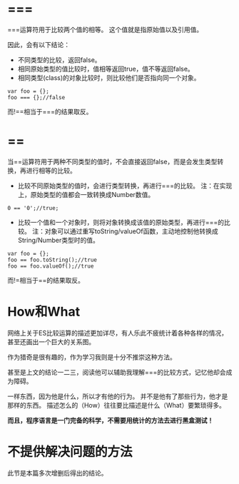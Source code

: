 # ===

===运算符用于比较两个值的相等。
这个值就是指原始值以及引用值。

因此，会有以下结论：

* 不同类型的比较，返回false。
* 相同原始类型的值比较时，值相等返回true，值不等返回false。
* 相同类型(class)的对象比较时，则比较他们是否指向同一个对象。

~~~
var foo = {};
foo === {};//false
~~~

而!==相当于===的结果取反。

# ==

当==运算符用于两种不同类型的值时，不会直接返回false，而是会发生类型转换，再进行相等的比较。

* 比较不同原始类型的值时，会进行类型转换，再进行===的比较。
注：在实现上，原始类型的值都会一致转换成Number数值。

~~~
0 == '0';//true;
~~~

* 比较一个值和一个对象时，则将对象转换成该值的原始类型，再进行===的比较。
注：对象可以通过重写toString/valueOf函数，主动地控制他转换成String/Number类型时的值。

~~~
var foo = {};
foo == foo.toString();//true
foo == foo.valueOf();//true
~~~

而!=相当于==的结果取反。

# How和What

网络上关于ES比较运算的描述更加详尽，有人乐此不疲统计着各种各样的情况，甚至还画出一个巨大的关系图。

作为猎奇是很有趣的，作为学习我则是十分不推崇这种方法。

甚至是上文的结论一二三，阅读他可以辅助我理解===的比较方式，记忆他却会成为障碍。

一样东西，因为他是什么，所以才有他的行为。
并不是他有了那些行为，他才是那样的东西。
描述怎么的（How）往往要比描述是什么（What）要繁琐得多。

**而且，程序语言是一门完备的科学，不需要用统计的方法去进行黑盒测试！**

# 不提供解决问题的方法

此节是本篇多次增删后得出的结论。